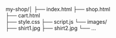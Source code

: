 my-shop/│
├── index.html 
├── shop.html  
├── cart.html       
├── style.css
├── script.js 
└── images/            
      ├── shirt1.jpg
      ├── shirt2.jpg
      └── ...
